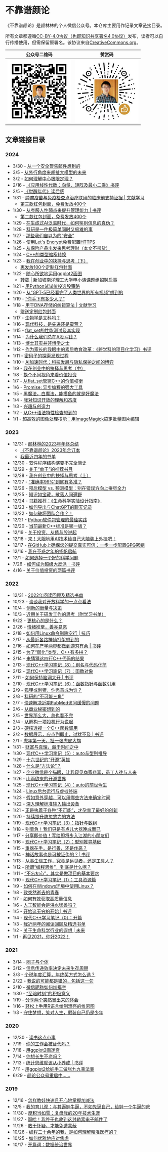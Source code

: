 # 不靠谱颜论

《不靠谱颜论》是颜林林的个人微信公众号。本仓库主要用作记录文章链接目录。

所有文章都遵循[CC-BY-4.0协议（也即知识共享署名4.0协议）](LICENSE)发布，读者可以自行传播使用，但需保留原署名。该协议来自[CreativeCommons.org](https://creativecommons.org/licenses/by/4.0/legalcode.zh-hans)。

| 公众号二维码 | 赞赏码 |
|:----------:|:----:|
| <img src="images/qrcode.jpg" alt="公众号二维码" style="width:200px;"> | <img src="images/reward.jpg" alt="赞赏码" style="width:200px;"> |

## 文章链接目录

### 2024

* 3/30 - [从一个安全警告邮件想到的](https://mp.weixin.qq.com/s/Wx10RkDLdzdMq6yZOTZorg)
* 3/5 - [从外行角度来胡扯大模型的未来](https://mp.weixin.qq.com/s/98FzqKBFhNtNtllXu5oCXQ)
* 3/2 - [如何理解中心极限定理？](https://mp.weixin.qq.com/s/TRpg7kvIWWuR0irw9-wbkQ)
* 2/16 - [《应用线性代数：向量、矩阵及最小二乘》书评](https://mp.weixin.qq.com/s/pw1j5wt4Dda2f21DEp0jmg)
* 2/5 - [《觉醒年代》读后感](https://mp.weixin.qq.com/s/QQQhLWLz_Xxneexu9IhiJg)
* 1/31 - [肿瘤疫苗与免疫检查点治疗联用的临床前支持证据 | 文献学习](https://mp.weixin.qq.com/s/Yk3S6LuncALaEObP1MfAuw)
    * [第三款红包封面，免费发放400个](https://mp.weixin.qq.com/s/HkvPJw4qrQ1CUh14DnGY1A)
* 1/30 - [从克服人性弱点来提升管理能力 | 书评](https://mp.weixin.qq.com/s/it3ZrMJu6PcWJydLBnRu1Q)
    * [第二款红包封面，免费发放400个](https://mp.weixin.qq.com/s/N-Ey-BU6Vg8cDXNHwUaaEg)
* 1/29 - [在生成式AI泛滥时代，如何鉴别信息的真伪？](https://mp.weixin.qq.com/s/pRO_9NxqsmyiOGGWZYrR_A)
* 1/28 - [科研是一件极简单同时又极难的事](https://mp.weixin.qq.com/s/wI7_CG9QAdBs93k3cLbAxg)
* 1/27 - [那些我们自以为的“安全”](https://mp.weixin.qq.com/s/vA0A8466udF2cAzHaeDnVg)
* 1/26 - [使用Let's Encrypt免费配置HTTPS](https://mp.weixin.qq.com/s/1gVgK0Z_a_zDT2BVrPwlRg)
* 1/25 - [从保险产品出发来思考理财（本文不带货）](https://mp.weixin.qq.com/s/4xGs98QXICLQ5jMqEOacqQ)
* 1/24 - [C++的类型缩窄转换](https://mp.weixin.qq.com/s/Gjfi8TC1Y6dfuj6AFVbV4A)
* 1/23 - [我在创业中的抉择与思考（下）](https://mp.weixin.qq.com/s/PRVaxTqdtupzy_NpX4h5tA)
    * [再发放100个定制红包封面](https://mp.weixin.qq.com/s/YefSk7HCCbXFix-4thGbnw)
* 1/22 - [随心所欲地运用ggplot2画图](https://mp.weixin.qq.com/s/-orODXUJKutKxyUpn2m9Gw)
    * [转载 | 新加坡南洋理工大学申小涛课题组招聘启事](https://mp.weixin.qq.com/s/a4jx1ucx3sZtyxpcpyANlA)
* 1/21 - [用Python试试价投选股策略](https://mp.weixin.qq.com/s/akRsiWUUWeou405dCGBB6A)
* 1/20 - [从“GPT-5已经看完了人类世界的所有视频”想到的](https://mp.weixin.qq.com/s/fQ5m2rIofQaxIYs7Jdhr1w)
* 1/19 - [“你手下有多少人？”](https://mp.weixin.qq.com/s/78TLknnfPmK9qHINW0CIRA)
* 1/18 - [用于DNA存储的纠错算法 | 文献学习](https://mp.weixin.qq.com/s/4ngbaiCkhoP0tnUDamsKJw)
    * [赠送定制红包封面](https://mp.weixin.qq.com/s/9zeH5i9NQKW_xLsOAQej_w)
* 1/17 - [生物学是文科吗？](https://mp.weixin.qq.com/s/kVG6tGEuTMo9yJ-GhNbm5w)
* 1/16 - [现代科技，是先进还是蛮荒？](https://mp.weixin.qq.com/s/SKFjyR8MAw8qCyAZB-Ngzg)
* 1/15 - [flat_set的性能测试及其实现](https://mp.weixin.qq.com/s/wJLsQVTZnqB2gWGYsZaMPg)
* 1/14 - [为什么我们总在A股亏钱？](https://mp.weixin.qq.com/s/5uBeE3nC51abBO7hBjdbHw)
* 1/13 - [博士其实并非博学之士](https://mp.weixin.qq.com/s/7J_aa0k1R2e38XKzaVlQWw)
* 1/12 - [作为家长的我眼中的素质教育改革：《跨学科的项目化学习》书评](https://mp.weixin.qq.com/s/b7lTQxTAHr-wfba0rr3ZUA)
* 1/11 - [密码子的探索发现过程](https://mp.weixin.qq.com/s/Q_RxDXtaDne8KKLBwRlHCA)
* 1/10 - [AI加速时代：科技发展与隐私保护之间的博弈](https://mp.weixin.qq.com/s/FNu2EtRGtXyhORAuT8a8jA)
* 1/9 - [我在创业中的抉择与思考（中）](https://mp.weixin.qq.com/s/v6VR799wMCtSlgi4tmtSCg)
* 1/8 - [换个不同视角来看价值投资](https://mp.weixin.qq.com/s/1La7uBCfeKiO7_YtyY3SRg)
* 1/7 - [从flat_set管窥C++的价值权衡](https://mp.weixin.qq.com/s/_twaQTKqC6p2Pc8c8qrLKA)
* 1/6 - [Promise: 异步编程的强大工具](https://mp.weixin.qq.com/s/atFlcMdulXcaC1dZidOW0Q)
* 1/5 - [黑魔法，白魔法，能摸鱼的就是好魔法](https://mp.weixin.qq.com/s/IlfY8hZa_3pqUia9-3Hxxw)
* 1/4 - [我对知识开放的理解和态度](https://mp.weixin.qq.com/s/EGM79BvaqWLS6djxCzjzGA)
* 1/3 - [兴趣与创造力](https://mp.weixin.qq.com/s/T4DtLwRRwSLUOy3cR1mBrg)
* 1/2 - [从C++语法特性检查想到的](https://mp.weixin.qq.com/s/xa9pJ-ZgqvJicTRdofndXQ)
* 1/1 - [超高效的图像处理技能：用ImageMagick搞定批量图片编辑](https://mp.weixin.qq.com/s/EA5J2EENzCiWYDjkZDdwVQ)

### 2023

* 12/31 - [颜林林的2023年年终总结](https://mp.weixin.qq.com/s/t_0fvas2SOvfIpXMeX4Fcg)
    * [《不靠谱颜论》2023年合订本](https://mp.weixin.qq.com/s/eDUHyrsHEiQUVj1Ansigsw)
    * [我最近四年的书单](https://mp.weixin.qq.com/s/ixSVbuw6-beufOYrAsQNYw)
* 12/30 - [软件程序结构演变不完全简史](https://mp.weixin.qq.com/s/L2wkIkkVrp1DFcjleAdeZw)
* 12/29 - [关于“单干”的推荐书目](https://mp.weixin.qq.com/s/exGi18F4aAKN-WQQjN5Bnw)
* 12/28 - [我在创业中的抉择与思考（上）](https://mp.weixin.qq.com/s/68WsiA8Hr2fb_3LJR55zRA)
* 12/27 - [“准确率99%”到底有多准？](https://mp.weixin.qq.com/s/i9hTjjSiGs7u6B91BO47RA)
* 12/26 - [预后模型 vs. 预测模型：别在错误方向上拼尽全力](https://mp.weixin.qq.com/s/pTFD-sB_EbGieG8zvmMEAw)
* 12/25 - [知识如宝藏，散落人间遍野](https://mp.weixin.qq.com/s/eL2INVrgKFGaFWuldwRHzQ)
* 12/24 - [书籍推荐：《生命科学实验设计指南》](https://mp.weixin.qq.com/s/_1i9EC4x-xwxmA3grNXcSQ)
* 12/23 - [如何导出与ChatGPT的聊天记录](https://mp.weixin.qq.com/s/U2bEu1eki38cJGsbsf3snA)
* 12/22 - [如何破坏团队合作？！](https://mp.weixin.qq.com/s/sczQOaZo3wtAc5bvfFuoHA)
* 12/21 - [Python软件包管理的最佳实践](https://mp.weixin.qq.com/s/8M5ssxmGXYECrAwpACoxgQ)
* 12/20 - [当前最新C++标准是哪一版？](https://mp.weixin.qq.com/s/90rPClS1qzR8iio14G3yuQ)
* 12/19 - [关于投资，从债与股说起](https://mp.weixin.qq.com/s/CrgHATyRVA1cnuNLQOyfVw)
* 12/18 - [来！大胆地用AI技术给自己大脑装上外挂吧！](https://mp.weixin.qq.com/s/Tq-Lh5qEcT8IiEA1KFevQQ)
* 12/17 - [在GitHub上确保您的提交真实可信：一步一步配置GPG密钥](https://mp.weixin.qq.com/s/mPxu4d7z65trQ49jWtyzig)
* 12/16 - [我在不惑之年的扬帆启航](https://mp.weixin.qq.com/s/VwDelcD2hgl7yfIELyiDCQ)
* 12/1 - [如何选择一个好的科学问题](https://mp.weixin.qq.com/s/IjpNilrNz4TShQ0NOcpSMw)
* 7/26 - [如何成为超级大反派｜书评](https://mp.weixin.qq.com/s/GlUZTBvpv1Jw2KFNWVXrYQ)
* 4/16 - [关于价值投资的两篇书评](https://mp.weixin.qq.com/s/8DJqpCJQmk-jtj1IIWnDXg)

### 2022

* 12/31 - [2022年阅读回顾及精选书单](https://mp.weixin.qq.com/s/AkATSjcMujY2BQQHBbCJ8Q)
* 10/23 - [谈谈我对开放科学的一点点看法](https://mp.weixin.qq.com/s/I5CdVTRrGyb55cnSPnRr9w)
* 10/4 - [创新的衡量与决策](https://mp.weixin.qq.com/s/Zj8F1UU6DYk3xlXCErA0FQ)
* 10/3 - [近期关于研发工作的思考（附学习书单）](https://mp.weixin.qq.com/s/lJamSAZ_d0vdba6W7dq9SA)
* 9/22 - [更核心的是什么？](https://mp.weixin.qq.com/s/iPpEtNnJAhqECbNUscp9Ag)
* 2/26 - [情绪推至，善亦易恶](https://mp.weixin.qq.com/s/tVmQ3X2aYdsTBcyshCAI2A)
* 2/18 - [如何用Linux命令删除空行 | 技巧](https://mp.weixin.qq.com/s/S5QI3Xu8pmim0GDx8A6p3w)
* 2/17 - [从最近各路神仙打架想到的](https://mp.weixin.qq.com/s/h1KH74bHUEJcGMNQAaoeGA)
* 2/16 - [如何在产学两界都做到游刃有余 | 书评](https://mp.weixin.qq.com/s/JsEYcBWvNS_V8AwdadFyLg)
* 2/15 - [为了“弱化”类型，C++有多拼？](https://mp.weixin.qq.com/s/ppihXN8iG-Nzb6eDvr7KTw)
* 2/14 - [来猜猜这四行C++代码的结果](https://mp.weixin.qq.com/s/97uewqqoUMyQCe9fHF3GVA)
* 2/13 - [现代C++学习笔记（8）：别名与代码化简](https://mp.weixin.qq.com/s/N8tfHUOhfh_l5f6yBEM53A)
* 2/12 - [现代C++学习笔记（7）：函数对象](https://mp.weixin.qq.com/s/h60kkUhiN3Gh3IInruRq0A)
* 2/11 - [如何保持脑洞大开 | 书评](https://mp.weixin.qq.com/s/qbU0j9mHGJXzMGORJPuZTA)
* 2/10 - [现代C++学习笔记（6）：函数指针与函数引用](https://mp.weixin.qq.com/s/L32JguFevNJnj_JYRxLRkQ)
* 2/9 - [狐狸或刺猬，你愿意成为谁？](https://mp.weixin.qq.com/s/Rez0VjGCiBlwQucwTBZoYg)
* 2/8 - [科研的“不可能三角”](https://mp.weixin.qq.com/s/sh3cBEIGS0rJP99Kgj5-dA)
* 2/7 - [快速解决近期PubMed访问缓慢的问题](https://mp.weixin.qq.com/s/pvKBfhqTeQAE7u5Tio7c7A)
* 2/6 - [从商业秘密想到的](https://mp.weixin.qq.com/s/_nNF9wVNdZ8fgeF1nDQUNQ)
* 2/5 - [世界那么大，总也看不完](https://mp.weixin.qq.com/s/0Yv2A59m0COIj_1mGj22fQ)
* 2/4 - [从解构一项投机行为说起](https://mp.weixin.qq.com/s/KTO8YmAbJBTs7uQ5voRBog)
* 2/3 - [硬核透视一个C++函数调用](https://mp.weixin.qq.com/s/KXWa-Yfu1t4j4Hck6bSPeQ)
* 2/2 - [数据展示，应点到即止，过犹不及 | 书评](https://mp.weixin.qq.com/s/al92yGYeq2NJ_JoYMB_Wkw)
* 2/1 - [虎年第一天，扯一张虎皮大旗](https://mp.weixin.qq.com/s/KtvS_IxYK0XVVwKP8R7nVw)
* 1/31 - [财富与真理，藏于时间之中](https://mp.weixin.qq.com/s/GxvRrxkpNqkBPZ76LxTZBQ)
* 1/30 - [现代C++学习笔记（5）：auto与型别推导](https://mp.weixin.qq.com/s/Eb1ZCZtlDU2Ajt3r5zOLWw)
* 1/29 - [十六世纪的“开源”英雄](https://mp.weixin.qq.com/s/MpjdzEvublV6zNlQthb0Rw)
* 1/28 - [什么是“方法论”？](https://mp.weixin.qq.com/s/HDHhF8wyPsprXwviCqSq4Q)
* 1/27 - [企业微信是个猫眼，让我窥见商家悲喜，员工人往与人来](https://mp.weixin.qq.com/s/FVbA1VRnDpJ5GR3gy49fgw)
* 1/26 - [山雨欲来的开源世界](https://mp.weixin.qq.com/s/i1U8PeJLX6aXYx6e0Y20Uw)
* 1/25 - [现代C++学习笔记（4）：auto的前世今生](https://mp.weixin.qq.com/s/xCcRgWjGD49vFTLefAZ7RA)
* 1/24 - [Linux后台运行与虚拟终端](https://mp.weixin.qq.com/s/IidpAnOq0VT1UZSLGOBx8A)
* 1/23 - [假如意外穿越，可以用哪些方法来确定时间](https://mp.weixin.qq.com/s/mrZUh8-JQI-nezUJyuyKdQ)
* 1/22 - [深入理解标准输入输出设备](https://mp.weixin.qq.com/s/SN6XEp5jOgvEwPYd4m3f_Q)
* 1/21 - [正是执着于各种“不可能”，才孕育了最好的创新](https://mp.weixin.qq.com/s/nVNtIVhlhlT5vRNULijFxA)
* 1/20 - [持续提升防忽悠力的方法](https://mp.weixin.qq.com/s/hk7EGYcM1a5UetEhLXjXig)
* 1/19 - [现代C++学习笔记（3）：指针与数组](https://mp.weixin.qq.com/s/zieV1X1z2YpNUp0ydv3a_g)
* 1/18 - [别着急！我们只是有点儿大器晚成而已](https://mp.weixin.qq.com/s/Svh6MfFkaD0PgDF6RvXdSw)
* 1/17 - [分享即价值！写给即将步入江湖的小朋友们](https://mp.weixin.qq.com/s/rlcJIgLlkT-qLv4dzChpNw)
* 1/16 - [现代C++学习笔记（2）：型别推导基础](https://mp.weixin.qq.com/s/6rlkGgQvP3USbrwF6D5Iyg)
* 1/15 - [重器在手，是行善，还是作恶？](https://mp.weixin.qq.com/s/hsautJDee-QYlkOArgZa8g)
* 1/14 - [神话故事也是可被证伪的？| 书评](https://mp.weixin.qq.com/s/ljfjMtp-Hh-E2ix7p1vefQ)
* 1/13 - [从事生信工作，究竟是远见者，还是工具人？](https://mp.weixin.qq.com/s/VPp9Iw7qR0kMNWmYJ-uN0Q)
* 1/12 - [所谓“编程思维”，到底是什么呢？](https://mp.weixin.qq.com/s/u7ihIMlpphHDeIx7ReDiwg)
* 1/11 - [“不忘初心”，其实是做项目的基本要求](https://mp.weixin.qq.com/s/hvoioufGd9zD5M-4PCtOxg)
* 1/10 - [现代C++学习笔记（1）：工具资源篇](https://mp.weixin.qq.com/s/5pMnsBCJxr5bt9hmKLQkDw)
* 1/9 - [如何在Windows环境中使用Linux？](https://mp.weixin.qq.com/s/95kaI8RFOoGMP0eyASuMIw)
* 1/8 - [致突然逝去的青春](https://mp.weixin.qq.com/s/dpHrEDAFftdE8n5wmy5P3g)
* 1/7 - [如何有效获取高质量信息](https://mp.weixin.qq.com/s/vMwa1DPouZ8ha4zj6s0yzQ)
* 1/6 - [人工智能会是洪水猛兽吗？](https://mp.weixin.qq.com/s/DUdEbKoY-lVC0QpjEAIYyQ)
* 1/5 - [开始这无穷的开始 | 书评](https://mp.weixin.qq.com/s/xPTklQmKXSM5Lka5TMGl7w)
* 1/4 - [现代C++学习笔记（0）：开篇](https://mp.weixin.qq.com/s/u46-CDwkZtpDb5Z3LyQVhQ)
* 1/3 - [我近两年的阅读回顾及精选书单](https://mp.weixin.qq.com/s/E4hvHELemUBO4-4E6cAD6A)
* 1/2 - [关于生命科学行业的遐想 | 未来](https://mp.weixin.qq.com/s/Sj1I35JL1vo-qO2IWBD8fw)
* 1/1 - [再见2021，你好2022！](https://mp.weixin.qq.com/s/B9GPUiFZV8gWjc_VQw_-LQ)

### 2021

* 3/14 - [圈子与个体](https://mp.weixin.qq.com/s/9PsUraj1KPVFl-_fsOy0tg)
* 3/12 - [信息传递效率决定未来生存周期](https://mp.weixin.qq.com/s/thmkpw9nmmCHvgYDPBztsg)
* 3/3 - [个税年度汇算，年终奖方式怎么选？](https://mp.weixin.qq.com/s/PwR0hdCMoX7aSm812Wceew)
* 2/22 - [我说的可能都是错的，包括这一句](https://mp.weixin.qq.com/s/hYiHJiyBCNX8xoOuNmY2sQ)
* 2/10 - [微信昵称如何加福字](https://mp.weixin.qq.com/s/zxJDuXRR6KcgSb2qyfhKsg)
* 1/30 - [“至暗时刻”的积极意义](https://mp.weixin.qq.com/s/6vtR7V2A0nfVHCyKdPLwww)
* 1/19 - [分享两个突然冒出来的体会](https://mp.weixin.qq.com/s/4GaYwVpE3wW6nWO0kc4Scg)
* 1/16 - [轻松上手用R语言绘制漂亮的维恩图](https://mp.weixin.qq.com/s/Z93iC-2iAueftwiyE3ltlQ)
* 1/3 - [守住梦想，笑对人生，假装自己仍是少年](https://mp.weixin.qq.com/s/vpLGhnQDvdK3k7HCeUt1zw)

### 2020

* 12/30 - [读书这点小事](https://mp.weixin.qq.com/s/7uB2F_9wfG80_doYwS6jWQ)
* 7/19 - [你的工作会被替代吗？](https://mp.weixin.qq.com/s/UrffeZuRKc7FrBwK4ltfSQ)
* 7/18 - [用ggplot2画迷宫](https://mp.weixin.qq.com/s/qeQ04mliUh-9rTVSpfAY2g)
* 7/14 - [你想长生不老吗？](https://mp.weixin.qq.com/s/5-anjbF6uiFRUs49v5Jniw)
* 7/13 - [统计思维就该从小养成 | 书评](https://mp.weixin.qq.com/s/gTm5_XxP3-W4Ee5AppcfJw)
* 7/11 - [用ggplot2给娃手工做张九九乘法表](https://mp.weixin.qq.com/s/-NGmN3jC0SJKWW_a28FGhw)
* 6/29 - [颜论公众号重启中……](https://mp.weixin.qq.com/s/7gHw1_JnZU9uBJixI3nxgQ)

### 2019

* 12/16 - [怎样教娃快速且开心地掌握加减法](https://mp.weixin.qq.com/s/zF6_VME4cku3_LwxrKUHGg)
* 12/5 - [我的育儿观：与其逼娃牛逼，不如先逼自己，给娃一个牛逼的爸](https://mp.weixin.qq.com/s/pw0fK4c_5f03h0QO25q7aA)
* 11/30 - [厚积当如雪：复盘我的20年技术生涯](https://mp.weixin.qq.com/s/jKB6nOuVZlnu6giYc7N1Qg)
* 11/27 - [啊哈！我终于也收到这封勒索电子邮件了](https://mp.weixin.qq.com/s/PABhpICPHli_p3zrfMxGSA)
* 11/26 - [敢于怀疑，才能免遭蒙蔽](https://mp.weixin.qq.com/s/lgzVm76hQzmgBP8h81wnew)
* 10/26 - [编程二十余年的我，是如何理解精准医疗的？](https://mp.weixin.qq.com/s/MjKImrH2aaDHJfd7hHZkdA)
* 10/25 - [如何优雅地应对焦虑](https://mp.weixin.qq.com/s/JSWJKz78eNA1RvKXRH5D3A)
* 10/17 - [开篇词：数据统治世界](https://mp.weixin.qq.com/s/Oq-JjT4LCE-ilT0ZACqXJg)

